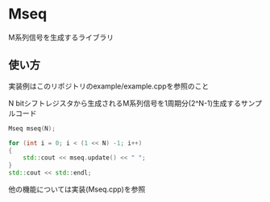 # Mseq
M系列信号を生成するライブラリ

## 使い方
実装例はこのリポジトリのexample/example.cppを参照のこと

N bitシフトレジスタから生成されるM系列信号を1周期分(2^N-1)生成するサンプルコード

```cpp:example.cpp
Mseq mseq(N);

for (int i = 0; i < (1 << N) -1; i++)
{
    std::cout << mseq.update() << " ";
}
std::cout << std::endl;
```

他の機能については実装(Mseq.cpp)を参照
